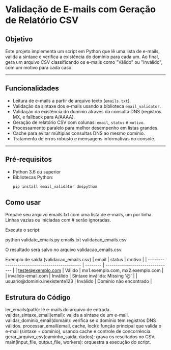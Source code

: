 # Validação de E-mails com Geração de Relatório CSV

## Objetivo

Este projeto implementa um script em Python que lê uma lista de e-mails, valida a sintaxe e verifica a existência do domínio para cada um. Ao final, gera um arquivo CSV classificando os e-mails como "Válido" ou "Inválido", com um motivo para cada caso.

---

## Funcionalidades

- Leitura de e-mails a partir de arquivo texto (`emails.txt`).
- Validação da sintaxe dos e-mails usando a biblioteca `email_validator`.
- Validação da existência do domínio através da consulta DNS (registros MX, e fallback para A/AAAA).
- Geração de relatório CSV com colunas: `email`, `status` e `motivo`.
- Processamento paralelo para melhor desempenho em listas grandes.
- Cache para evitar múltiplas consultas DNS ao mesmo domínio.
- Tratamento de erros robusto e mensagens informativas no console.

---

## Pré-requisitos

- Python 3.6 ou superior
- Bibliotecas Python:
  ```bash
  pip install email_validator dnspython

## Como usar
Prepare seu arquivo emails.txt com uma lista de e-mails, um por linha. Linhas vazias ou iniciadas com # serão ignoradas.

Execute o script:

python validate_emails.py emails.txt validacao_emails.csv

O resultado será salvo no arquivo validacao_emails.csv.

Exemplo de saída (validacao_emails.csv)
| email                                         | status   | motivo                           |
| --------------------------------------------- | -------- | -------------------------------- |
| [teste@exemplo.com](mailto:teste@exemplo.com) | Válido   | mx1.exemplo.com, mx2.exemplo.com |
| invalido-email.com                            | Inválido | Sintaxe inválida: Missing '@'    |
| usuario\@dominio.inexistente123               | Inválido | Domínio não encontrado           |


## Estrutura do Código
ler_emails(path): lê e-mails do arquivo de entrada.
validar_sintaxe_email(email): valida a sintaxe de um e-mail.
validar_dominio_email(domain): verifica se o domínio tem registros DNS válidos.
processar_email(email, cache, lock): função principal que valida o e-mail (sintaxe + domínio), usando cache e controle de concorrência.
gerar_arquivo_csv(caminho_saida, dados): grava os resultados no CSV.
main(input_file, output_file, workers): orquestra a execução do script.

